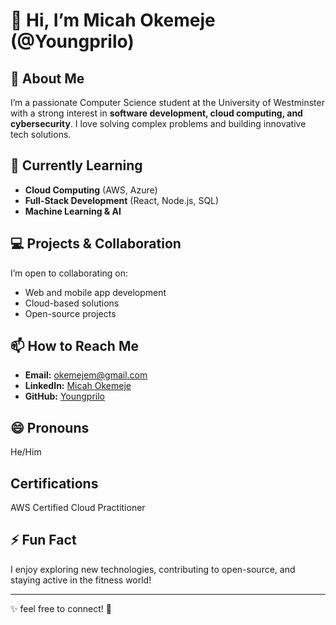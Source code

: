 # 👋 Hi, I’m Micah Okemeje (@Youngprilo)

## 👀 About Me  
I’m a passionate Computer Science student at the University of Westminster with a strong interest in **software development, cloud computing, and cybersecurity**. I love solving complex problems and building innovative tech solutions.

## 🌱 Currently Learning  
- **Cloud Computing** (AWS, Azure)  
- **Full-Stack Development** (React, Node.js, SQL)  
- **Machine Learning & AI**  

## 💻 Projects & Collaboration  
I’m open to collaborating on:  
- Web and mobile app development  
- Cloud-based solutions  
- Open-source projects  

## 📫 How to Reach Me  
- **Email:** [okemejem@gmail.com](mailto:okemejem@gmail.com)  
- **LinkedIn:** [Micah Okemeje](https://www.linkedin.com/in/micah-okemeje/)  
- **GitHub:** [Youngprilo](https://github.com/Youngprilo)  

## 😄 Pronouns  
He/Him  

## Certifications
AWS Certified Cloud Practitioner

## ⚡ Fun Fact  
I enjoy exploring new technologies, contributing to open-source, and staying active in the fitness world!  

---

✨ feel free to connect! 🚀  
